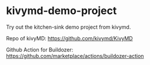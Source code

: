 # kivymd-demo-project
Try out the kitchen-sink demo project from kivymd.

Repo of kivyMD: https://github.com/kivymd/KivyMD

Github Action for Buildozer: https://github.com/marketplace/actions/buildozer-action
